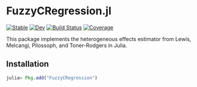 # FuzzyCRegression.jl

[![Stable](https://img.shields.io/badge/docs-stable-blue.svg)](https://aidantr.github.io/FuzzyCRegression.jl/stable/)
[![Dev](https://img.shields.io/badge/docs-dev-blue.svg)](https://aidantr.github.io/FuzzyCRegression.jl/dev/)
[![Build Status](https://github.com/aidantr/FuzzyCRegression.jl/actions/workflows/CI.yml/badge.svg?branch=main)](https://github.com/aidantr/FuzzyCRegression.jl/actions/workflows/CI.yml?query=branch%3Amain)
[![Coverage](https://codecov.io/gh/aidantr/FuzzyCRegression.jl/branch/main/graph/badge.svg)](https://codecov.io/gh/aidantr/FuzzyCRegression.jl)

This package implements the heterogeneous effects estimator from Lewis, Melcangi, Pilossoph, and Toner-Rodgers in Julia. 

## Installation 

```julia
julia> Pkg.add("FuzzyCRegression")
```
